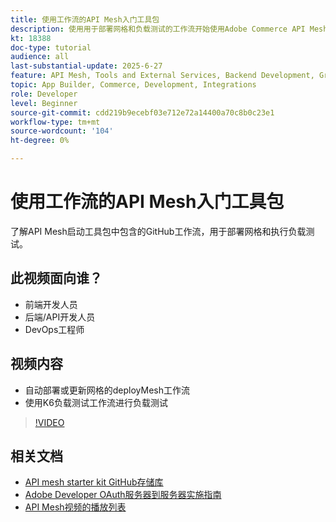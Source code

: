 ```yaml
---
title: 使用工作流的API Mesh入门工具包
description: 使用用于部署网格和负载测试的工作流开始使用Adobe Commerce API Mesh。
kt: 18388
doc-type: tutorial
audience: all
last-substantial-update: 2025-6-27
feature: API Mesh, Tools and External Services, Backend Development, GraphQL, Storefront
topic: App Builder, Commerce, Development, Integrations
role: Developer
level: Beginner
source-git-commit: cdd219b9ecebf03e712e72a14400a70c8b0c23e1
workflow-type: tm+mt
source-wordcount: '104'
ht-degree: 0%

---
```


# 使用工作流的API Mesh入门工具包

了解API Mesh启动工具包中包含的GitHub工作流，用于部署网格和执行负载测试。

## 此视频面向谁？

* 前端开发人员
* 后端/API开发人员
* DevOps工程师

## 视频内容

* 自动部署或更新网格的deployMesh工作流
* 使用K6负载测试工作流进行负载测试

>[!VIDEO](https://video.tv.adobe.com/v/3464524?learn=on&enablevpops)

## 相关文档

* [API mesh starter kit GitHub存储库](https://github.com/adobe-commerce/api-mesh-starter-kit)
* [Adobe Developer OAuth服务器到服务器实施指南](https://developer.adobe.com/developer-console/docs/guides/authentication/ServerToServerAuthentication/implementation)
* [API Mesh视频的播放列表](https://experienceleague.adobe.com/en/playlists/commerce-get-started-app-builder-and-api-mesh)
